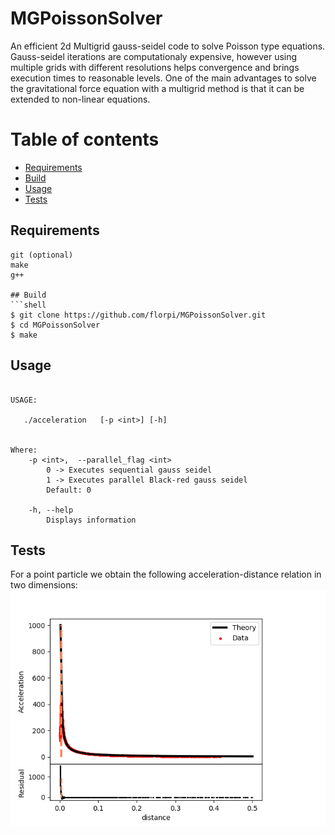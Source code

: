 # MGPoissonSolver

An efficient 2d Multigrid gauss-seidel code to solve Poisson type equations. Gauss-seidel iterations are computationaly expensive, however using multiple grids with different resolutions helps convergence and brings execution times to reasonable levels. One of the main advantages to solve the gravitational force equation with a multigrid method is that it can be extended to non-linear equations.

Table of contents
=================

  * [Requirements](#Requirements)
  * [Build](#Build)
  * [Usage](#usage)
  * [Tests](#tests)
  
## Requirements
```shell
git (optional)
make
g++

## Build
```shell
$ git clone https://github.com/florpi/MGPoissonSolver.git 
$ cd MGPoissonSolver
$ make
```
## Usage
```console

USAGE: 

   ./acceleration   [-p <int>] [-h] 


Where: 
	-p <int>,  --parallel_flag <int>
		0 -> Executes sequential gauss seidel
		1 -> Executes parallel Black-red gauss seidel
 		Default: 0

	-h, --help
		Displays information 
```
## Tests
For a point particle we obtain the following acceleration-distance relation in two dimensions:
![Alt text](results/results.png?raw=true "acceleration")

